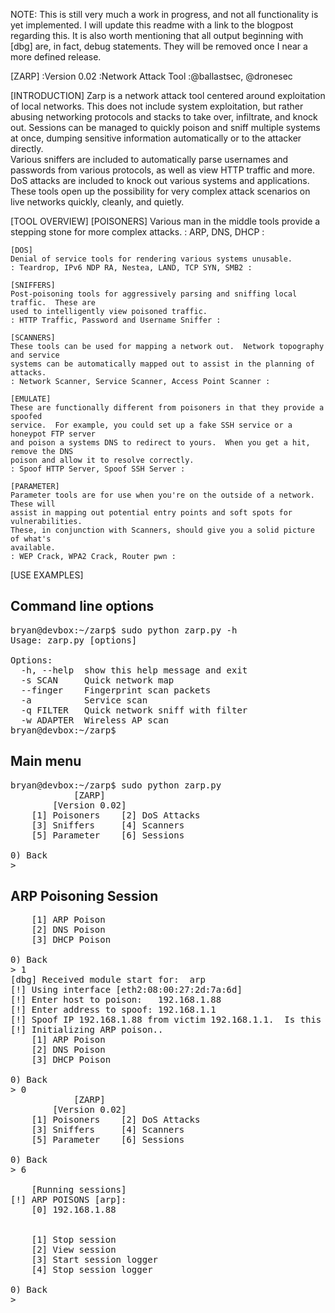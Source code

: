 NOTE: This is still very much a work in progress, and not all functionality is yet 
implemented.  I will update this readme with a link to the blogpost regarding this.
It is also worth mentioning that all output beginning with [dbg] are, in fact, 
debug statements.  They will be removed once I near a more defined release.

[ZARP]
:Version 0.02
:Network Attack Tool
:@ballastsec, @dronesec

[INTRODUCTION]
Zarp is a network attack tool centered around exploitation of local networks.  This does not 
include system exploitation, but rather abusing networking protocols and stacks to take 
over, infiltrate, and knock out.  Sessions can be managed to quickly poison and sniff multiple 
systems at once, dumping sensitive information automatically or to the attacker directly.  
Various sniffers are included to automatically parse usernames and passwords from various 
protocols, as well as view HTTP traffic and more.  DoS attacks are included to knock out 
various systems and applications.  These tools open up the possibility for very complex attack 
scenarios on live networks quickly, cleanly, and quietly.

[TOOL OVERVIEW] 
	[POISONERS]
	Various man in the middle tools provide a stepping stone for more complex attacks.
	: ARP, DNS, DHCP :

	[DOS]
	Denial of service tools for rendering various systems unusable.
	: Teardrop, IPv6 NDP RA, Nestea, LAND, TCP SYN, SMB2 :

	[SNIFFERS]
	Post-poisoning tools for aggressively parsing and sniffing local traffic.  These are 
	used to intelligently view poisoned traffic.
	: HTTP Traffic, Password and Username Sniffer :

	[SCANNERS]
	These tools can be used for mapping a network out.  Network topography and service 
	systems can be automatically mapped out to assist in the planning of attacks.
	: Network Scanner, Service Scanner, Access Point Scanner :
	
	[EMULATE]
	These are functionally different from poisoners in that they provide a spoofed 
	service.  For example, you could set up a fake SSH service or a honeypot FTP server 
	and poison a systems DNS to redirect to yours.  When you get a hit, remove the DNS 
	poison and allow it to resolve correctly.
	: Spoof HTTP Server, Spoof SSH Server :
	
	[PARAMETER]
	Parameter tools are for use when you're on the outside of a network.  These will 
	assist in mapping out potential entry points and soft spots for vulnerabilities.  
	These, in conjunction with Scanners, should give you a solid picture of what's 
	available.  
	: WEP Crack, WPA2 Crack, Router pwn : 

[USE EXAMPLES]
## Command line options
<pre>
bryan@devbox:~/zarp$ sudo python zarp.py -h
Usage: zarp.py [options]

Options:
  -h, --help  show this help message and exit
  -s SCAN     Quick network map
  --finger    Fingerprint scan packets
  -a          Service scan
  -q FILTER   Quick network sniff with filter
  -w ADAPTER  Wireless AP scan
bryan@devbox:~/zarp$ 
</pre>
## Main menu
<pre>
bryan@devbox:~/zarp$ sudo python zarp.py
	        [ZARP]		
	    [Version 0.02]			
	[1] Poisoners 	 [2] DoS Attacks
	[3] Sniffers 	 [4] Scanners
	[5] Parameter 	 [6] Sessions

0) Back
> 
</pre>
## ARP Poisoning Session
<pre>
	[1] ARP Poison
	[2] DNS Poison
	[3] DHCP Poison

0) Back
> 1
[dbg] Received module start for:  arp
[!] Using interface [eth2:08:00:27:2d:7a:6d]
[!] Enter host to poison:	192.168.1.88
[!] Enter address to spoof:	192.168.1.1
[!] Spoof IP 192.168.1.88 from victim 192.168.1.1.  Is this correct? y
[!] Initializing ARP poison..
	[1] ARP Poison
	[2] DNS Poison
	[3] DHCP Poison

0) Back
> 0
	        [ZARP]		
	    [Version 0.02]			
	[1] Poisoners 	 [2] DoS Attacks
	[3] Sniffers 	 [4] Scanners
	[5] Parameter 	 [6] Sessions

0) Back
> 6

	[Running sessions]
[!] ARP POISONS [arp]:
	[0] 192.168.1.88


	[1] Stop session
	[2] View session
	[3] Start session logger
	[4] Stop session logger

0) Back
> 
</pre>

